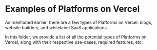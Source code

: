 # Examples of Platforms on Vercel

As mentioned earlier, there are a few types of Platforms on Vercel: blogs, website builders, and whitelabel SaaS applications.

In this folder, we provide a list of all the potential types of Platforms on Vercel, along with their respective use-cases, required features, etc.

